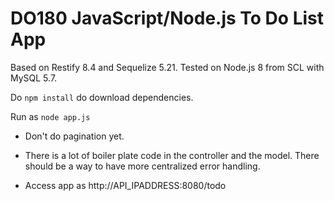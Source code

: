 # DO180 JavaScript/Node.js To Do List App

Based on Restify 8.4 and Sequelize 5.21. Tested on Node.js 8 from SCL with MySQL 5.7.

Do `npm install` do download dependencies.

Run as `node app.js`

* Don't do pagination yet.

* There is a lot of boiler plate code in the controller and the model. There should be a way to have more centralized error handling.

* Access app as http://API_IPADDRESS:8080/todo
